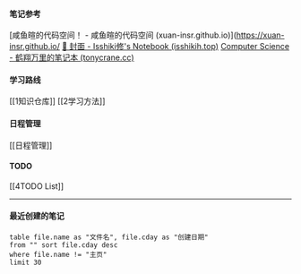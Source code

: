 #### 笔记参考
[咸鱼暄的代码空间！ - 咸鱼暄的代码空间 (xuan-insr.github.io)](https://xuan-insr.github.io/
[💠 封面 - Isshiki修's Notebook (isshikih.top)](https://note.isshikih.top/)
[Computer Science - 鹤翔万里的笔记本 (tonycrane.cc)](https://note.tonycrane.cc/cs/)

#### 学习路线
[[1知识仓库]]
[[2学习方法]]
#### 日程管理
[[日程管理]]

#### TODO
[[4TODO List]]

---
#### 最近创建的笔记
```dataview 
table file.name as "文件名", file.cday as "创建日期" 
from "" sort file.cday desc
where file.name != "主页"
limit 30
```



